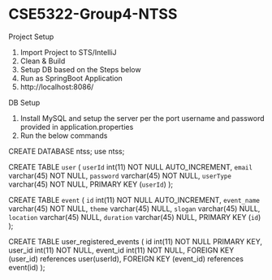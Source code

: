 # CSE5322-Group4-NTSS

Project Setup

1. Import Project to STS/IntelliJ
2. Clean & Build
3. Setup DB based on the Steps below
4. Run as SpringBoot Application
5. http://localhost:8086/


DB Setup
1. Install MySQL and setup the server per the port username and password provided in application.properties
2. Run the below commands

CREATE DATABASE ntss;
use ntss;

CREATE TABLE `user` (
`userId` int(11) NOT NULL AUTO_INCREMENT,
`email` varchar(45) NOT NULL,
`password` varchar(45) NOT NULL,
`userType` varchar(45) NOT NULL,
PRIMARY KEY (`userId`)
);

CREATE TABLE `event` (
`id` int(11) NOT NULL AUTO_INCREMENT,
`event_name` varchar(45) NOT NULL,
`theme` varchar(45) NULL,
`slogan` varchar(45) NULL,
`location` varchar(45) NULL,
`duration` varchar(45) NULL,
PRIMARY KEY (`id`)
);

CREATE TABLE user_registered_events ( 
	id int(11) NOT NULL PRIMARY KEY, 
	user_id int(11) NOT NULL, 
	event_id int(11) NOT NULL,
    FOREIGN KEY (user_id) references user(userId),
    FOREIGN KEY (event_id) references event(id)
);
